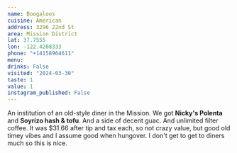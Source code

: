 ```yaml
---
name: Boogaloos
cuisine: American
address: 3296 22nd St
area: Mission District
lat: 37.7555
lon: -122.4208333
phone: "+14158964611"
menu: 
drinks: False
visited: "2024-03-30"
taste: 1
value: 1
instagram_published: False
---
```


An institution of an old-style diner in the Mission. We got **Nicky's Polenta** and **Soyrizo hash & tofu**. And a side of decent guac. And unlimited filter coffee. It was $31.66 after tip and tax each, so not crazy value, but good old timey vibes and I assume good when hungover. I don't get to get to diners much so this is nice.
